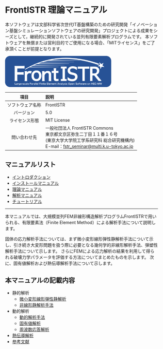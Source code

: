 <!-- 表記は FrontISTR ver. 0.0 で統一します -->
# FrontISTR 理論マニュアル

本ソフトウェアは文部科学省次世代IT基盤構築のための研究開発「イノベーション基盤シミュレーションソフトウェアの研究開発」プロジェクトによる成果をシーズとして，継続的に開発されている並列有限要素解析プログラムです。
本ソフトウェアを無償または営利目的でご使用になる場合、「MITライセンス」をご了承頂くことが前提となります。

<img src="./image/FrontISTR_logo.png" width="350px">

| 項目 | 説明 |
|:---------:|:---------|
| ソフトウェア名称 | FrontISTR |
| バージョン | 5.0 |
| ライセンス形態 | MIT License |
| 問い合わせ先 | 一般社団法人 FrontISTR Commons<br>東京都文京区弥生二丁目１１番１６号<br>(東京大学大学院工学系研究科 総合研究機構内)<br>E-mail：fstr_seminar@multi.k.u-tokyo.ac.jp |

## マニュアルリスト

  - [イントロダクション]()
  - [インストールマニュアル]()
  - [理論マニュアル]()
  - [解析マニュアル]()
  - [チュートリアル]()

<!-- ここまでテンプレート -->
---

本マニュアルでは、大規模並列FEM非線形構造解析プログラムFrontISTRで用いられる、有限要素法（Finite Element Method）による解析手法について説明します。

固体の応力解析手法については、まず微小変形線形弾性静解析手法について示し、引き続き大変形問題を扱う際に必要となる幾何学的非線形解析手法、弾塑性解析手法について示します。
さらにFEMによる応力解析の結果を利用して得られる破壊力学パラメータを評価する方法についてまとめたものを示します。
次に、固有値解析および熱伝導解析手法について示します。

## 本マニュアルの記載内容

- 静的解析
    - [微小変形線形弾性静解析](./02_theory/theory_01.md)
    - [非線形静解析手法](./02_theory/theory_02.md)
- 動的解析
    - [動的解析手法](./02_theory/theory_03.md)
    - [固有値解析](./02_theory/theory_05.md)
    - [周波数応答解析](./02_theory/theory_06.md)
- [熱伝導解析](./02_theory/theory_04.md)
- [参考文献](./02_theory/theory_07.md)

